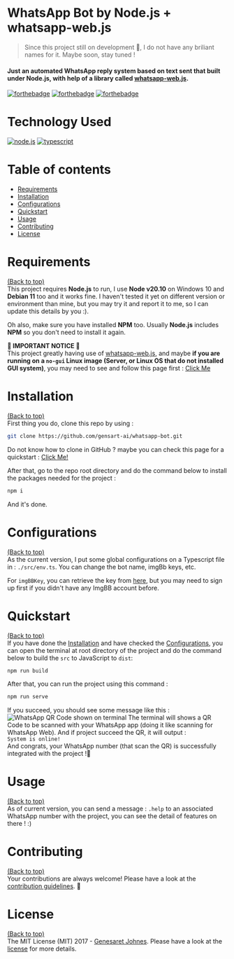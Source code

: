 

# WhatsApp Bot by Node.js + whatsapp-web.js
> Since this project still on development 🚧, I do not have any briliant names for it. Maybe soon, stay tuned !
#### Just an automated WhatsApp reply system based on text sent that built under Node.js, with help of a library called [whatsapp-web.js](https://wwebjs.dev/).

[![forthebadge](https://forthebadge.com/images/badges/made-with-javascript.png)](https://nodejs.org)
[![forthebadge](https://forthebadge.com/images/badges/powered-by-electricity.png)](https://web.pln.co.id/tentang-kami/profil-perusahaan)
[![forthebadge](http://forthebadge.com/images/badges/built-with-love.svg)](http://forthebadge.com)
# Technology Used
<a href='https://nodejs.org' target="_blank"><img alt='node.js' src='https://img.shields.io/badge/Node.js-100000?style=for-the-badge&logo=node.js&logoColor=white&labelColor=60AA50&color=447C42'/></a> <a href='https://www.typescriptlang.org/' target="_blank"><img alt='typescript' src='https://img.shields.io/badge/Typescript-100000?style=for-the-badge&logo=typescript&logoColor=white&labelColor=5094DD&color=5094DD'/></a>


# Table of contents
- [Requirements](#requirements)
- [Installation](#installation)
- [Configurations](#configurations)
- [Quickstart](#quickstart)
- [Usage](#usage)
- [Contributing](#contributing)
- [License](#license)

# Requirements
[(Back to top)](#table-of-contents)  
This project requires **Node.js** to run, I use **Node v20.10** on Windows 10 and **Debian 11** too and it works fine. I haven't tested it yet on different version or environment than mine, but you may try it and report it to me, so I can update this details by you :).

Oh also, make sure you have installed **NPM** too. Usually **Node.js** includes **NPM** so you don't need to install it again.

**🔴 IMPORTANT NOTICE 🔴**  
This project greatly having use of [whatsapp-web.js](https://wwebjs.dev/),  and maybe **if you are running on a `no-gui` Linux image (Server, or Linux OS that do not installed GUI system)**, you may need to see and follow this page first : [Click Me](https://wwebjs.dev/guide/#installation-on-no-gui-systems)

# Installation
[(Back to top)](#table-of-contents)  
First thing you do, clone this repo by using :  
```bash
git clone https://github.com/gensart-ai/whatsapp-bot.git
```
Do not know how to clone in GitHub ? maybe you can check this page for a quickstart : [Click Me!](https://docs.github.com/en/repositories/creating-and-managing-repositories/cloning-a-repository)

After that, go to the repo root directory and do the command below to install the packages needed for the project :
```bash
npm i
```
And it's done.
# Configurations
[(Back to top)](#table-of-contents)  
As the current version, I put some global configurations on a Typescript file in : `./src/env.ts`. You can change the bot name, imgBb keys, etc.

For `imgBBKey`, you can retrieve the key from [here](https://api.imgbb.com/), but you may need to sign up first if you didn't have any ImgBB account before.

# Quickstart
[(Back to top)](#table-of-contents)  
If you have done the [Installation](#installation) and have checked the [Configurations](#configurations), you can open the terminal at root directory of the project and do the command below to build the `src` to JavaScript to `dist`:
```bash
npm run build
```
After that, you can run the project using this command :
```bash
npm run serve
```
If you succeed, you should see some message like this :
![WhatsApp QR Code shown on terminal](https://i.ibb.co/K5rzdxp/readme-quickstart-1.png)
The terminal will shows a QR Code to be scanned with your WhatsApp app (doing it like scanning for WhatsApp Web). And if project succeed the QR, it will output :  
`System is online!`  
And congrats, your WhatsApp number (that scan the QR) is successfully integrated with the project !🎉
# Usage
[(Back to top)](#table-of-contents)  
As of current version, you can send a message : `.help` to an associated WhatsApp number with the project, you can see the detail of features on there ! :)

# Contributing
[(Back to top)](#table-of-contents)  
Your contributions are always welcome! Please have a look at the [contribution guidelines](CONTRIBUTING.md). :tada:

# License
[(Back to top)](#table-of-contents)  
The MIT License (MIT) 2017 - [Genesaret Johnes](https://github.com/gensart-ai/). Please have a look at the [license](LICENSE.md) for more details.
